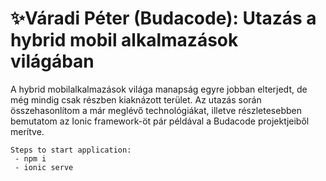 # ✨Váradi Péter (Budacode): Utazás a hybrid mobil alkalmazások világában

A hybrid mobilalkalmazások világa manapság egyre jobban elterjedt, de még mindig csak részben kiaknázott terület. Az utazás során összehasonlítom a már meglévő technológiákat, illetve részletesebben bemutatom az Ionic framework-öt pár példával a Budacode projektjeiből merítve.

```
Steps to start application:
 - npm i
 - ionic serve
```
